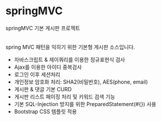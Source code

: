 # springMVC
springMVC 기본 게시판 프로젝트
<br><br>

spring MVC 패턴을 익히기 위한 기본형 게시판 소스입니다.

- 자바스크립트 & 제이쿼리를 이용한 정규표현식 검사
- Ajax를 이용한 아이디 중복검사
- 로그인 이후 세션처리
- 개인정보 암호화 처리: SHA2(비밀번호), AES(phone, email)
- 게시판 & 댓글 기본 CURD
- 게시판 리스트 페이징 처리 및 키워드 검색 기능
- 기본 SQL-Injection 방지를 위한 PreparedStatement(#{}) 사용
- Bootstrap CSS 템플릿 적용
